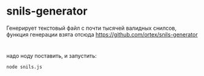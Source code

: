 # snils-generator
Генерирует текстовый файл с почти тысячей валидных снилсов, функция генерации взята отсюда https://github.com/ortex/snils-generator
#
надо ноду поставить, и запустить:
```
node snils.js
```
